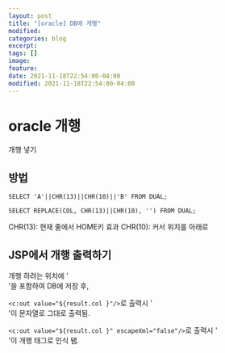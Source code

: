 ```yaml
---
layout: post
title: "[oracle] DB에 개행"
modified:
categories: blog
excerpt:
tags: []
image:
feature:
date: 2021-11-18T22:54:00-04:00
modified: 2021-11-18T22:54:00-04:00
---
```


# oracle 개행
 개행 넣기

## 방법
`SELECT 'A'||CHR(13)||CHR(10)||'B' FROM DUAL;`

`SELECT REPLACE(COL, CHR(13)||CHR(10), '') FROM DUAL;`

CHR(13): 현재 줄에서 HOME키 효과
CHR(10): 커서 위치를 아래로

## JSP에서 개행 출력하기
개행 하려는 위치에 '<br>'을 포함하여 DB에 저장 후,

`<c:out value="${result.col }"/>`로 출력시 '<br>'이 문자열로 그대로 출력됨.

`<c:out value="${result.col }" escapeXml="false"/>`로 출력시 '<br>'이 개행 태그로 인식 됌.
